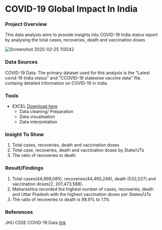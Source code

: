 # COVID-19 Global Impact In India


### Project Overview
This data analysis aims to provide insights into COVID-19 India status report by analysing the total cases, recoveries, death and vaccination doses

![Screenshot 2025-02-25 113542](https://github.com/user-attachments/assets/097a09ed-acb5-4d4e-85c9-a36a41f4e019)

### Data Sources

COVID-19 Data: The primary dataset used for this analysis is the "Latest covid-19 India status" and "CCOVID-19 statewise vaccine data" file, containg detailed information on COVID-19 in India

### Tools

  - EXCEL [Download here](https://micosoft.com)
    - Data cleaning/ Preparation
    - Data visualisation
    - Data interpretation

### Insight To Show

  1. Total cases, recoveries, death and vaccination doses
  2. Total case, recoveries, death and vaccination doses by State/UTs
  3. The ratio of recoveries to death

### Result/Findings
  1. Total cases(44,999,085), recoveries(44,465,246), death (532,027) and vaccination doses(2, 201,473,588).
  2. Maharashtra recorded the highest number of cases, recoveries, death and Uttar Pradesh with the highest vaccination doses per States/UTs
  3. The ratio of recoveries to death is 98.9% to 1.1%
 
### References
JHU CSSE COVID-19 Data  [link](Https://github.com/CSSEGISandData/COVID-19)
  
